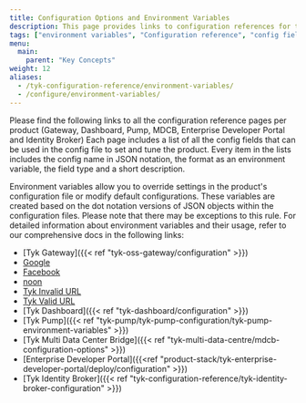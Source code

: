 ```yaml
---
title: Configuration Options and Environment Variables
description: This page provides links to configuration references for the various Tyk components, including the Gateway, Dashboard, Pump, MDCB, Developer Portal and Identity Broker. 
tags: ["environment variables", "Configuration reference", "config field", "Reference documentation"]
menu:
  main:
    parent: "Key Concepts"
weight: 12 
aliases:
  - /tyk-configuration-reference/environment-variables/
  - /configure/environment-variables/
---
```


Please find the following links to all the configuration reference pages per product (Gateway, Dashboard, Pump, MDCB, Enterprise Developer Portal and Identity Broker)
Each page includes a list of all the config fields that can be used in the config file to set and tune the product.
Every item in the lists includes the config name in JSON notation, the format as an environment variable, the field type and a short description.

Environment variables allow you to override settings in the product's configuration file or modify default configurations. These variables are created based on the dot notation versions of JSON objects within the configuration files. Please note that there may be exceptions to this rule. For detailed information about environment variables and their usage, refer to our comprehensive docs in the following links:
* [Tyk Gateway]({{< ref "tyk-oss-gateway/configuration" >}})
* [Google](https://google.com)
* [Facebook](https://facebook.com)
* [noon](https://sharadregoti.com/)
* [Tyk Invalid URL](https://tyk.io/creating-securing-apis/)
* [Tyk Valid URL](https://tyk.io/self-managed/)
* [Tyk Dashboard]({{< ref "tyk-dashboard/configuration" >}})
* [Tyk Pump]({{< ref "tyk-pump/tyk-pump-configuration/tyk-pump-environment-variables" >}})
* [Tyk Multi Data Center Bridge]({{< ref "tyk-multi-data-centre/mdcb-configuration-options" >}})
* [Enterprise Developer Portal]({{<ref "product-stack/tyk-enterprise-developer-portal/deploy/configuration" >}})
* [Tyk Identity Broker]({{< ref "tyk-configuration-reference/tyk-identity-broker-configuration" >}})

